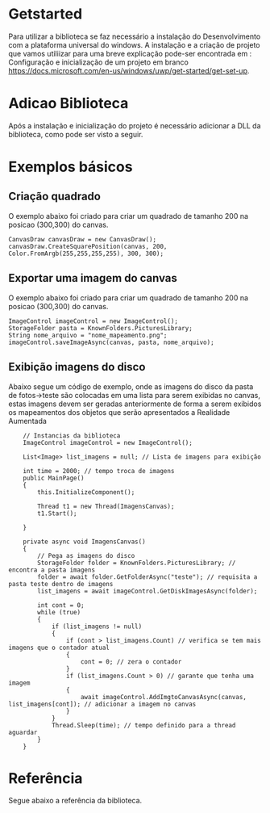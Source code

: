 
# Getstarted
Para utilizar a biblioteca se faz necessário a instalação do Desenvolvimento com a plataforma universal do windows.
A instalação e a criação de projeto que vamos utiliizar para uma breve explicação pode-ser encontrada em : Configuração e inicialização de um projeto em branco <https://docs.microsoft.com/en-us/windows/uwp/get-started/get-set-up>.

# Adicao Biblioteca

Após a instalação e inicialização do projeto é necessário adicionar a DLL da biblioteca, como pode ser visto a seguir.


# Exemplos básicos


Criação quadrado
------
O exemplo abaixo foi criado para criar um quadrado de tamanho 200 na posicao (300,300) do canvas.

	CanvasDraw canvasDraw = new CanvasDraw();
    canvasDraw.CreateSquarePosition(canvas, 200, Color.FromArgb(255,255,255,255), 300, 300);

Exportar uma imagem do canvas
------
O exemplo abaixo foi criado para criar um quadrado de tamanho 200 na posicao (300,300) do canvas.

	ImageControl imageControl = new ImageControl();
	StorageFolder pasta = KnownFolders.PicturesLibrary;
	String nome_arquivo = "nome_mapeamento.png";
	imageControl.saveImageAsync(canvas, pasta, nome_arquivo);

Exibição imagens do disco
-----
Abaixo segue um código de exemplo, onde as imagens do disco da pasta de fotos->teste são colocadas em uma lista para serem exibidas no canvas, estas imagens devem ser geradas anteriormente de forma a serem exibidos os mapeamentos dos objetos que serão apresentados a Realidade Aumentada

		// Instancias da biblioteca
        ImageControl imageControl = new ImageControl();

        List<Image> list_imagens = null; // Lista de imagens para exibição

        int time = 2000; // tempo troca de imagens
        public MainPage()
        {
            this.InitializeComponent();

            Thread t1 = new Thread(ImagensCanvas);
            t1.Start();

        }

        private async void ImagensCanvas()
        {
            // Pega as imagens do disco
            StorageFolder folder = KnownFolders.PicturesLibrary; // encontra a pasta imagens
            folder = await folder.GetFolderAsync("teste"); // requisita a pasta teste dentro de imagens
            list_imagens = await imageControl.GetDiskImagesAsync(folder);

            int cont = 0;
            while (true)
            {
                if (list_imagens != null)
                {
                    if (cont > list_imagens.Count) // verifica se tem mais imagens que o contador atual
                    {
                        cont = 0; // zera o contador
                    }
                    if (list_imagens.Count > 0) // garante que tenha uma imagem
                    {
                        await imageControl.AddImgtoCanvasAsync(canvas, list_imagens[cont]); // adicionar a imagem no canvas
                    }
                }
                Thread.Sleep(time); // tempo definido para a thread aguardar
            }
        }


# Referência

Segue abaixo a referência da biblioteca.
